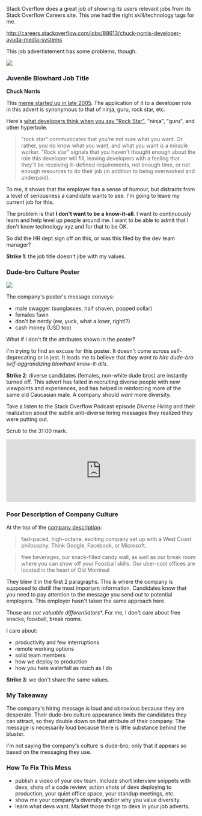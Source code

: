 <!-- {PublishedOn:"03 Jun 2015",Tags:["dev-culture"],Title:"This Dev Job Advertisement Sucks",Intro:"It's great though because it displays signs of poor company culture."} -->

Stack Overflow does a great job of showing its users relevant jobs from its Stack Overflow Careers site. This one had the right skill/technology tags for me.

<a href="http://careers.stackoverflow.com/jobs/88613/chuck-norris-developer-ayuda-media-systems">http://careers.stackoverflow.com/jobs/88613/chuck-norris-developer-ayuda-media-systems</a>

This job advertistement has some problems, though.

![](http://i.imgur.com/Cn0d7Je.png)

### Juvenile Blowhard Job Title

**Chuck Norris**

This [meme started up in late 2005](http://knowyourmeme.com/memes/people/chuck-norris). The application of it to a developer role in this advert is synonymous to that of ninja, guru, rock star, etc.

Here's [what developers think when you say "Rock Star"](http://blog.hirelite.com/what-developers-think-when-you-say-rock-star), "ninja", "guru", and other hyperbole.

> "rock star" communicates that you're not sure what you want. Or rather, you do know what you want, and what you want is a miracle worker. "Rock star" signals that you haven't thought enough about the role this developer will fill, leaving developers with a feeling that they'll be receiving ill-defined requirements, not enough time, or not enough resources to do their job (in addition to being overworked and underpaid).

To me, it shows that the employer has a sense of humour, but distracts from a level of seriousness a candidate wants to see. I'm going to leave my current job for this.

The problem is that **I don't want to be a know-it-all**. I want to continuously learn and help level up people around me. I want to be able to admit that I don't know technology xyz and for that to be OK.

So did the HR dept sign off on this, or was this filed by the dev team manager? 

**Strike 1**: the job title doesn't jibe with my values.

### Dude-bro Culture Poster

<a href="http://i.imgur.com/ap0JETT.png"><img src="http://i.imgur.com/ap0JETTl.png"/></a>

The company's poster's message conveys:

- male swagger (sunglasses, half shaven, popped collar)
- females fawn
- don't be nerdy (ew, yuck, what a loser, right!?)
- cash money (USD too)

What if I don't fit the attributes shown in the poster?

I'm trying to find an excuse for this poster. It doesn't come across self-deprecating or in jest. It leads me to believe that *they want to hire dude-bro self-aggrandizing blowhard know-it-alls*.

**Strike 2**: diverse candidates (females, non-white dude bros) are instantly turned off. This advert has failed in recruiting diverse people with new viewpoints and experiences, and has helped in reinforcing more of the same old Caucasian male. A company should *want* more diversity. 

Take a listen to the Stack Overflow Podcast episode *Diverse Hiring* and their realization about the subtle anti-diverse hiring messages they realized they were putting out.

Scrub to the 31:00 mark.

<iframe width="100%" height="166" scrolling="no" frameborder="no" src="https://w.soundcloud.com/player/?url=https%3A//api.soundcloud.com/tracks/204221383&color=ff5500"></iframe>

### Poor Description of Company Culture ###

At the top of the [company description](http://www.ayudasystems.com/Jobs):

> fast-paced, high-octane, exciting company set up with a West Coast philosophy. Think Google, Facebook, or Microsoft. 

> free beverages, our snack-filled candy wall, as well as our break room where you can show off your Foosball skills. Our uber-cool offices are located in the heart of Old Montreal

They blew it in the first 2 paragraphs. This is where the company is supposed to distill the most important information. Candidates know that you need to pay attention to the message you send out to potential employers. This employer hasn't taken the same approach here.

Those *are not valuable differentiators**. For me, I don't care about free snacks, foosball, break rooms. 

I care about:

- productivity and few interruptions
- remote working options
- solid team members
- how we deploy to production
- how you hate waterfall as much as I do

**Strike 3**: we don't share the same values.

### My Takeaway

The company's hiring message is loud and obnoxious because they are desperate. Their dude-bro culture appearance limits the candidates they can attract, so they double down on that attribute of their company. The message is necessarily loud because there is little substance behind the bluster.

I'm not saying the company's culture is dude-bro; only that it appears so based on the messaging they use.

### How To Fix This Mess

- publish a video of your dev team. Include short interview snippets with devs, shots of a code review, action shots of devs deploying to production, your quiet office space, your standup meetings, etc.
- show me your company's diversity and/or why you value diversity.
- learn what devs want. Market those things to devs in your job adverts. 
